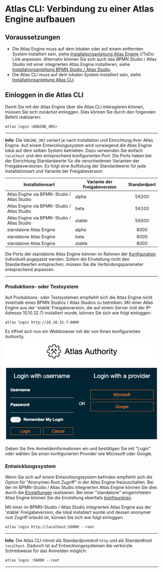 # Atlas CLI: Verbindung zu einer Atlas Engine aufbauen

## Voraussetzungen

* Die Atlas Engine muss auf dem lokalen oder auf einem entfernten System installiert sein, siehe [Installationsanleitung Atlas Engine](./install.md) //ToDo: Link anpassen. Alternativ können Sie sich auch das BPMN Studio / Atlas Studio mit einer integrierten Atlas Engine installieren, siehe [Installationsanleitung BPMN Studio / Atlas Studio](./install.md).
* Die Atlas CLI muss auf dem lokalen System installiert sein, siehe [Installationsanleitung Atlas CLI](./install.md).

## Einloggen in die Atlas CLI

Damit Sie mit der Atlas Engine über die Atlas.CLI interagieren können, müssen Sie sich zunächst einloggen. Dies können Sie durch den folgenden Befehl realisieren:

```shell
atlas login <ENGINE_URI>
```

---
**Info:**
Die `ENGINE_URI` variiert je nach Installation und Einrichtung ihrer Atlas Engine. Auf einem Entwicklungssystem wird vorwiegend die Atlas Engine lokal auf dem selben System betrieben. Dazu verwenden Sie einfach `localhost` und den entsprechend konfigurierten Port.
Die Ports haben bei der Einrichtung Standardwerte für die verschiedenen Varianten der Freigabeversionen. Es folgt eine Auflistung der Standardwerte für jede Installationsart und Variante der Freigabeversion:

| Installationsart                          | Variante der Freigabeversion | Standardport |
|-------------------------------------------|------------------------------|:------------:|
| Atlas Engine via BPMN-Studio / Atlas Studio | alpha                        |     56200    |
| Atlas Engine via BPMN-Studio / Atlas Studio | beta                         |     56100    |
| Atlas Engine via BPMN-Studio / Atlas Studio | stable                       |     56000    |
| standalone Atlas Engine                    | alpha                        |     8000     |
| standalone Atlas Engine                    | beta                         |     8000     |
| standalone Atlas Engine                    | stable                       |     8000     |

Die Ports der standalone Atlas Engine können im Rahmen der [Konfiguration](https://github.com/atlas-engine/AtlasEngine/master/docs/install.md) individuell angepasst werden. Sofern die Einstellung nicht den Standardwerten entsprechen, müssen Sie die Verbindungsparameter entsprechend anpassen.

---

### Produktions- oder Testsystem

Auf Produktions- oder Testsystemen empfiehlt sich die Atlas Engine nicht innerhalb eines BPMN Studios / Atlas Studios zu betreiben. Mit einer Atlas Engine aus der 'stable' Freigabeversion, die auf einem Server (mit der IP-Adresse 10.10.32.7) installiert wurde, können Sie sich wie folgt einloggen:

```shell
atlas login http://10.10.32.7:8000
```

Es öffnet sich nun ein Webbrowser mit der von Ihnen konfigurierten Authority.

![alt text](./images/LoginWithAtlasAuthoriy.png "Einloggen mit der AtlasAuthoriy")

Geben Sie Ihre Anmeldeinformationen ein und bestätigen Sie mit "Login" oder wählen Sie einen konfigurierten Provider wie Microsoft oder Google.

### Entwicklungssystem

Wenn Sie sich auf einem Entwicklungssystem befinden empfiehlt sich die Option für "Anonymen Root Zugriff" in der Atlas Engine freizuschalten. Bei der im BPMN-Studio / Atlas Studio integrierten Atlas Engine können Sie dies durch die [Einstellungen](./install.md) realisieren. Bei einer "standalone" eingerichteten Atlas Engine können Sie die Einstellung ebenfalls [konfigurieren](.install.md).

Mit einer im BPMN-Studio / Atlas Studio integrierten Atlas Engine aus der 'stable' Freigabeversion, die lokal installiert wurde und dessen anonymer root Zugriff erlaubt ist, können Sie sich wie folgt einloggen:

```shell
atlas login http://localhost:56000 --root
```

---
**Info:**
Die Atlas CLI nimmt als Standardprotokoll `http` und als Standardhost `localhost`. Dadurch ist auf Entwicklungssystemen die verkürzte Schreibweise für das Anmelden möglich:

```shell
atlas login :56000 --root
```

---
